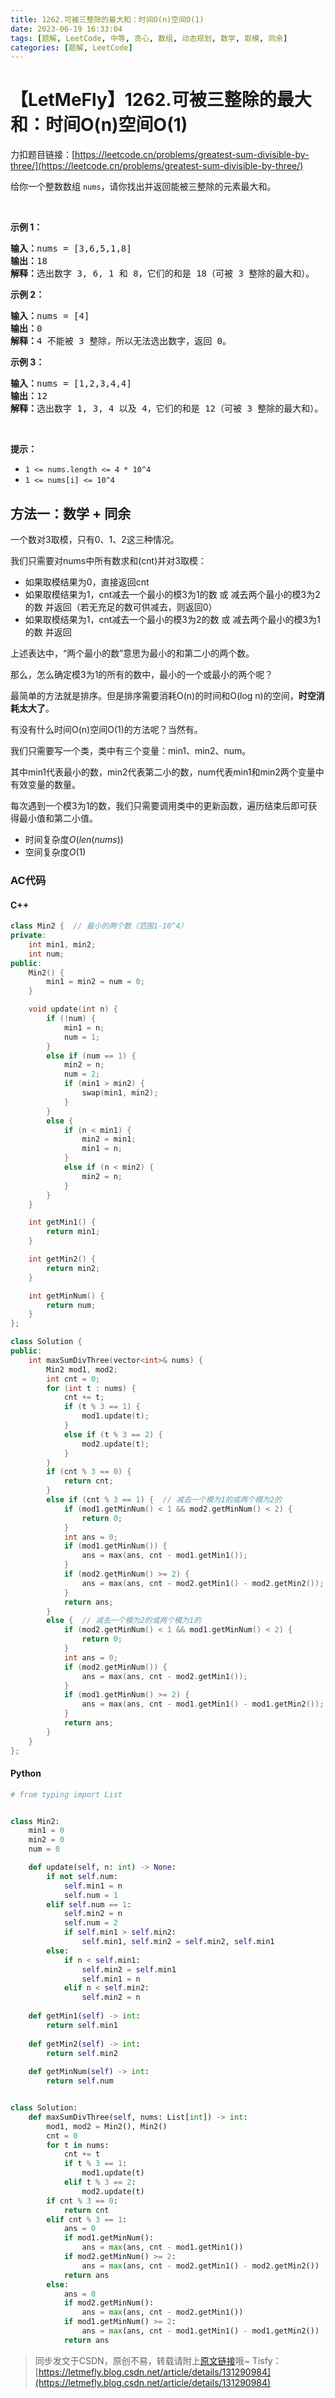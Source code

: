 ```yaml
---
title: 1262.可被三整除的最大和：时间O(n)空间O(1)
date: 2023-06-19 16:33:04
tags: [题解, LeetCode, 中等, 贪心, 数组, 动态规划, 数学, 取模, 同余]
categories: [题解, LeetCode]
---
```


# 【LetMeFly】1262.可被三整除的最大和：时间O(n)空间O(1)

力扣题目链接：[https://leetcode.cn/problems/greatest-sum-divisible-by-three/](https://leetcode.cn/problems/greatest-sum-divisible-by-three/)

<p>给你一个整数数组&nbsp;<code>nums</code>，请你找出并返回能被三整除的元素最大和。</p>

<ol>
</ol>

<p>&nbsp;</p>

<p><strong>示例 1：</strong></p>

<pre><strong>输入：</strong>nums = [3,6,5,1,8]
<strong>输出：</strong>18
<strong>解释：</strong>选出数字 3, 6, 1 和 8，它们的和是 18（可被 3 整除的最大和）。</pre>

<p><strong>示例 2：</strong></p>

<pre><strong>输入：</strong>nums = [4]
<strong>输出：</strong>0
<strong>解释：</strong>4 不能被 3 整除，所以无法选出数字，返回 0。
</pre>

<p><strong>示例 3：</strong></p>

<pre><strong>输入：</strong>nums = [1,2,3,4,4]
<strong>输出：</strong>12
<strong>解释：</strong>选出数字 1, 3, 4 以及 4，它们的和是 12（可被 3 整除的最大和）。
</pre>

<p>&nbsp;</p>

<p><strong>提示：</strong></p>

<ul>
	<li><code>1 &lt;= nums.length &lt;= 4 * 10^4</code></li>
	<li><code>1 &lt;= nums[i] &lt;= 10^4</code></li>
</ul>


    
## 方法一：数学 + 同余

一个数对3取模，只有0、1、2这三种情况。

我们只需要对nums中所有数求和(cnt)并对3取模：
   + 如果取模结果为0，直接返回cnt
   + 如果取模结果为1，cnt减去一个最小的模3为1的数 或 减去两个最小的模3为2的数 并返回（若无充足的数可供减去，则返回0）
   + 如果取模结果为1，cnt减去一个最小的模3为2的数 或 减去两个最小的模3为1的数 并返回

上述表达中，“两个最小的数”意思为最小的和第二小的两个数。

那么，怎么确定模3为1的所有的数中，最小的一个或最小的两个呢？

最简单的方法就是排序。但是排序需要消耗O(n)的时间和O(log n)的空间，**时空消耗太大了**。

有没有什么时间O(n)空间O(1)的方法呢？当然有。

我们只需要写一个类，类中有三个变量：min1、min2、num。

其中min1代表最小的数，min2代表第二小的数，num代表min1和min2两个变量中有效变量的数量。

每次遇到一个模3为1的数，我们只需要调用类中的更新函数，遍历结束后即可获得最小值和第二小值。

+ 时间复杂度$O(len(nums))$
+ 空间复杂度$O(1)$

### AC代码

#### C++

```cpp
class Min2 {  // 最小的两个数（范围1-10^4）
private:
    int min1, min2;
    int num;
public:
    Min2() {
        min1 = min2 = num = 0;
    }

    void update(int n) {
        if (!num) {
            min1 = n;
            num = 1;
        }
        else if (num == 1) {
            min2 = n;
            num = 2;
            if (min1 > min2) {
                swap(min1, min2);
            }
        }
        else {
            if (n < min1) {
                min2 = min1;
                min1 = n;
            }
            else if (n < min2) {
                min2 = n;
            }
        }
    }

    int getMin1() {
        return min1;
    }

    int getMin2() {
        return min2;
    }

    int getMinNum() {
        return num;
    }
};

class Solution {
public:
    int maxSumDivThree(vector<int>& nums) {
        Min2 mod1, mod2;
        int cnt = 0;
        for (int t : nums) {
            cnt += t;
            if (t % 3 == 1) {
                mod1.update(t);
            }
            else if (t % 3 == 2) {
                mod2.update(t);
            }
        }
        if (cnt % 3 == 0) {
            return cnt;
        }
        else if (cnt % 3 == 1) {  // 减去一个模为1的或两个模为2的
            if (mod1.getMinNum() < 1 && mod2.getMinNum() < 2) {
                return 0;
            }
            int ans = 0;
            if (mod1.getMinNum()) {
                ans = max(ans, cnt - mod1.getMin1());
            }
            if (mod2.getMinNum() >= 2) {
                ans = max(ans, cnt - mod2.getMin1() - mod2.getMin2());
            }
            return ans;
        }
        else {  // 减去一个模为2的或两个模为1的
            if (mod2.getMinNum() < 1 && mod1.getMinNum() < 2) {
                return 0;
            }
            int ans = 0;
            if (mod2.getMinNum()) {
                ans = max(ans, cnt - mod2.getMin1());
            }
            if (mod1.getMinNum() >= 2) {
                ans = max(ans, cnt - mod1.getMin1() - mod1.getMin2());
            }
            return ans;
        }
    }
};
```

#### Python

```python
# from typing import List


class Min2:
    min1 = 0
    min2 = 0
    num = 0

    def update(self, n: int) -> None:
        if not self.num:
            self.min1 = n
            self.num = 1
        elif self.num == 1:
            self.min2 = n
            self.num = 2
            if self.min1 > self.min2:
                self.min1, self.min2 = self.min2, self.min1
        else:
            if n < self.min1:
                self.min2 = self.min1
                self.min1 = n
            elif n < self.min2:
                self.min2 = n
    
    def getMin1(self) -> int:
        return self.min1
    
    def getMin2(self) -> int:
        return self.min2
    
    def getMinNum(self) -> int:
        return self.num


class Solution:
    def maxSumDivThree(self, nums: List[int]) -> int:
        mod1, mod2 = Min2(), Min2()
        cnt = 0
        for t in nums:
            cnt += t
            if t % 3 == 1:
                mod1.update(t)
            elif t % 3 == 2:
                mod2.update(t)
        if cnt % 3 == 0:
            return cnt
        elif cnt % 3 == 1:
            ans = 0
            if mod1.getMinNum():
                ans = max(ans, cnt - mod1.getMin1())
            if mod2.getMinNum() >= 2:
                ans = max(ans, cnt - mod2.getMin1() - mod2.getMin2())
            return ans
        else:
            ans = 0
            if mod2.getMinNum():
                ans = max(ans, cnt - mod2.getMin1())
            if mod1.getMinNum() >= 2:
                ans = max(ans, cnt - mod1.getMin1() - mod1.getMin2())
            return ans
```

> 同步发文于CSDN，原创不易，转载请附上[原文链接](https://blog.letmefly.xyz/2023/06/19/LeetCode%201262.%E5%8F%AF%E8%A2%AB%E4%B8%89%E6%95%B4%E9%99%A4%E7%9A%84%E6%9C%80%E5%A4%A7%E5%92%8C/)哦~
> Tisfy：[https://letmefly.blog.csdn.net/article/details/131290984](https://letmefly.blog.csdn.net/article/details/131290984)
